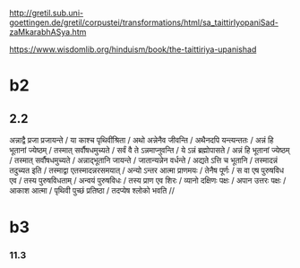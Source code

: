 
http://gretil.sub.uni-goettingen.de/gretil/corpustei/transformations/html/sa_taittirIyopaniSad-zaMkarabhASya.htm

https://www.wisdomlib.org/hinduism/book/the-taittiriya-upanishad
# b2
## 2.2
अन्नाद्वै  प्रजा  प्रजायन्ते  /  या  काश्च  पृथिवींश्रिता  /  अथो  अन्नेनैव  जीवन्ति  /  अथैनदपि  यन्त्यन्ततः  /  अन्नं  हि  भूतानां  ज्येष्ठम्  /  तस्मात्  सर्वौषधमुच्यते  /  सर्वं  वै  ते ऽन्नमाप्नुवन्ति  /  ये ऽन्नं  ब्रह्मोपासते  /  अन्नं  हि  भूतानां  ज्येष्ठम्  /  तस्मात्  सर्वौषधमुच्यते  /  अन्नाद्भूतानि  जायन्ते  /  जातान्यन्नेन  वर्धन्ते  /  अद्यते ऽत्ति  च  भूतानि  /  तस्मादन्नं  तदुच्यत इति  /  तस्माद्वा एतस्मादन्नरसमयात्  /  अन्यो ऽन्तर आत्मा  प्राणमयः  /  तेनैष  पूर्णः  /  स  वा एष  पुरुषविध एव  /  तस्य  पुरुषविधताम्  /  अन्वयं  पुरुषविधः  /  तस्य  प्राण एव  शिरः  /  व्यानो  दक्षिणः  पक्षः  /  अपान उत्तरः  पक्षः  / आकाश आत्मा  /  पृथिवी  पुच्छं  प्रतिष्ठा  /  तदप्येष  श्लोको  भवति  //

# b3
### 11.3


